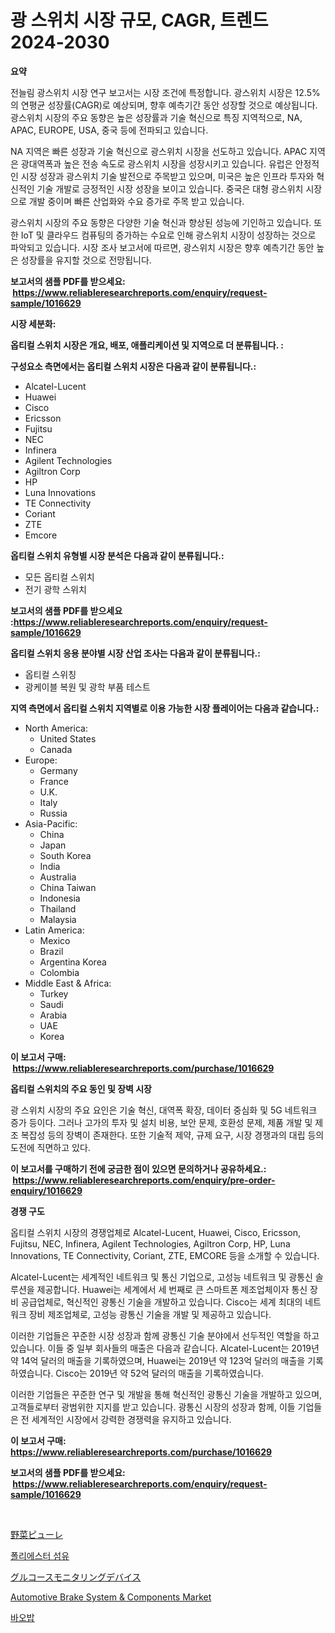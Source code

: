 <p><h1>광 스위치 시장 규모, CAGR, 트렌드 2024-2030</h1></p><p><strong>요약</strong></p>
<p><p>전늘림 광스위치 시장 연구 보고서는 시장 조건에 특정합니다. 광스위치 시장은 12.5%의 연평균 성장률(CAGR)로 예상되며, 향후 예측기간 동안 성장할 것으로 예상됩니다. 광스위치 시장의 주요 동향은 높은 성장률과 기술 혁신으로 특징 지역적으로, NA, APAC, EUROPE, USA, 중국 등에 전파되고 있습니다.</p><p>NA 지역은 빠른 성장과 기술 혁신으로 광스위치 시장을 선도하고 있습니다. APAC 지역은 광대역폭과 높은 전송 속도로 광스위치 시장을 성장시키고 있습니다. 유럽은 안정적인 시장 성장과 광스위치 기술 발전으로 주목받고 있으며, 미국은 높은 인프라 투자와 혁신적인 기술 개발로 긍정적인 시장 성장을 보이고 있습니다. 중국은 대형 광스위치 시장으로 개발 중이며 빠른 산업화와 수요 증가로 주목 받고 있습니다.</p><p>광스위치 시장의 주요 동향은 다양한 기술 혁신과 향상된 성능에 기인하고 있습니다. 또한 IoT 및 클라우드 컴퓨팅의 증가하는 수요로 인해 광스위치 시장이 성장하는 것으로 파악되고 있습니다. 시장 조사 보고서에 따르면, 광스위치 시장은 향후 예측기간 동안 높은 성장률을 유지할 것으로 전망됩니다.</p></p>
<p><strong>보고서의 샘플 PDF를 받으세요: &nbsp;<a href="https://www.reliableresearchreports.com/enquiry/request-sample/1016629">https://www.reliableresearchreports.com/enquiry/request-sample/1016629</a></strong></p>
<p><strong>시장 세분화:</strong></p>
<p><strong> 옵티컬 스위치 시장은 개요, 배포, 애플리케이션 및 지역으로 더 분류됩니다. :</strong></p>
<p><strong>구성요소 측면에서는 옵티컬 스위치 시장은 다음과 같이 분류됩니다.:</strong></p>
<p><ul><li>Alcatel-Lucent</li><li>Huawei</li><li>Cisco</li><li>Ericsson</li><li>Fujitsu</li><li>NEC</li><li>Infinera</li><li>Agilent Technologies</li><li>Agiltron Corp</li><li>HP</li><li>Luna Innovations</li><li>TE Connectivity</li><li>Coriant</li><li>ZTE</li><li>Emcore</li></ul></p>
<p><strong> 옵티컬 스위치 유형별 시장 분석은 다음과 같이 분류됩니다.:</strong></p>
<p><ul><li>모든 옵티컬 스위치</li><li>전기 광학 스위치</li></ul></p>
<p><strong>보고서의 샘플 PDF를 받으세요 :<a href="https://www.reliableresearchreports.com/enquiry/request-sample/1016629">https://www.reliableresearchreports.com/enquiry/request-sample/1016629</a></strong></p>
<p><strong> 옵티컬 스위치 응용 분야별 시장 산업 조사는 다음과 같이 분류됩니다.:</strong></p>
<p><ul><li>옵티컬 스위칭</li><li>광케이블 복원 및 광학 부품 테스트</li></ul></p>
<p><strong>지역 측면에서 옵티컬 스위치 지역별로 이용 가능한 시장 플레이어는 다음과 같습니다.:</strong></p>
<p><ul>
    <li>
        North America:
        <ul>
            <li>United States</li>
            <li>Canada</li>
        </ul>
    </li>
    <li>
        Europe:
        <ul>
            <li>Germany</li>
            <li>France</li>
            <li>U.K.</li>
            <li>Italy</li>
            <li>Russia</li>
        </ul>
    </li>
    <li>
        Asia-Pacific:
        <ul>
            <li>China</li>
            <li>Japan</li>
            <li>South Korea</li>
            <li>India</li>
            <li>Australia</li>
            <li>China Taiwan</li>
            <li>Indonesia</li>
            <li>Thailand</li>
            <li>Malaysia</li>
        </ul>
    </li>
    <li>
        Latin America:
        <ul>
            <li>Mexico</li>
            <li>Brazil</li>
            <li>Argentina Korea</li>
            <li>Colombia</li>
        </ul>
    </li>
    <li>
        Middle East & Africa:
        <ul>
            <li>Turkey</li>
            <li>Saudi</li>
            <li>Arabia</li>
            <li>UAE</li>
            <li>Korea</li>
        </ul>
    </li>
    </ul></p>
<p><strong>이 보고서 구매: &nbsp;<a href="https://www.reliableresearchreports.com/purchase/1016629">https://www.reliableresearchreports.com/purchase/1016629</a></strong></p>
<p><strong>옵티컬 스위치의 주요 동인 및 장벽 시장</strong></p>
<p><p>광 스위치 시장의 주요 요인은 기술 혁신, 대역폭 확장, 데이터 중심화 및 5G 네트워크 증가 등이다. 그러나 고가의 투자 및 설치 비용, 보안 문제, 호환성 문제, 제품 개발 및 제조 복잡성 등의 장벽이 존재한다. 또한 기술적 제약, 규제 요구, 시장 경쟁과의 대립 등의 도전에 직면하고 있다.</p></p>
<p><strong>이 보고서를 구매하기 전에 궁금한 점이 있으면 문의하거나 공유하세요.: &nbsp;<a href="https://www.reliableresearchreports.com/enquiry/pre-order-enquiry/1016629">https://www.reliableresearchreports.com/enquiry/pre-order-enquiry/1016629</a></strong></p>
<p><strong>경쟁 구도</strong></p>
<p><p>옵티컬 스위치 시장의 경쟁업체로 Alcatel-Lucent, Huawei, Cisco, Ericsson, Fujitsu, NEC, Infinera, Agilent Technologies, Agiltron Corp, HP, Luna Innovations, TE Connectivity, Coriant, ZTE, EMCORE 등을 소개할 수 있습니다.</p><p>Alcatel-Lucent는 세계적인 네트워크 및 통신 기업으로, 고성능 네트워크 및 광통신 솔루션을 제공합니다. Huawei는 세계에서 세 번째로 큰 스마트폰 제조업체이자 통신 장비 공급업체로, 혁신적인 광통신 기술을 개발하고 있습니다. Cisco는 세계 최대의 네트워크 장비 제조업체로, 고성능 광통신 기술을 개발 및 제공하고 있습니다.</p><p>이러한 기업들은 꾸준한 시장 성장과 함께 광통신 기술 분야에서 선두적인 역할을 하고 있습니다. 이들 중 일부 회사들의 매출은 다음과 같습니다. Alcatel-Lucent는 2019년 약 14억 달러의 매출을 기록하였으며, Huawei는 2019년 약 123억 달러의 매출을 기록하였습니다. Cisco는 2019년 약 52억 달러의 매출을 기록하였습니다.</p><p>이러한 기업들은 꾸준한 연구 및 개발을 통해 혁신적인 광통신 기술을 개발하고 있으며, 고객들로부터 광범위한 지지를 받고 있습니다. 광통신 시장의 성장과 함께, 이들 기업들은 전 세계적인 시장에서 강력한 경쟁력을 유지하고 있습니다.</p></p>
<p><strong>이 보고서 구매: &nbsp; <a href="https://www.reliableresearchreports.com/purchase/1016629">https://www.reliableresearchreports.com/purchase/1016629</a></strong></p>
<p><strong>보고서의 샘플 PDF를 받으세요: &nbsp;<a href="https://www.reliableresearchreports.com/enquiry/request-sample/1016629">https://www.reliableresearchreports.com/enquiry/request-sample/1016629</a></strong><strong></strong></p>
<p>&nbsp;</p>
<p><p><a href="https://github.com/wkuactfdzwizk06/Market-Research-Report-List-1/blob/main/9805645189125.md">野菜ピューレ</a></p><p><a href="https://medium.com/@oliverterry66787/%ED%8F%B4%EB%A6%AC%EC%97%90%EC%8A%A4%ED%84%B0-%EC%84%AC%EC%9C%A0-%EC%8B%9C%EC%9E%A5-2031%EB%85%84%EA%B9%8C%EC%A7%80%EC%9D%98-%ED%8A%B8%EB%A0%8C%EB%93%9C-%EC%98%88%EC%B8%A1-%EB%B0%8F-%EA%B2%BD%EC%9F%81-%EB%B6%84%EC%84%9D-20261249a5e4">폴리에스터 섬유</a></p><p><a href="https://github.com/lrlmopnhwd79300/Market-Research-Report-List-1/blob/main/6621170189126.md">グルコースモニタリングデバイス</a></p><p><a href="https://github.com/ChiragRp1/Market-Research-Report-List-3/blob/main/automotive-brake-system-components-market.md">Automotive Brake System & Components Market</a></p><p><a href="https://github.com/akzkkws047661437/Market-Research-Report-List-1/blob/main/9380774189030.md">바오밥</a></p></p>